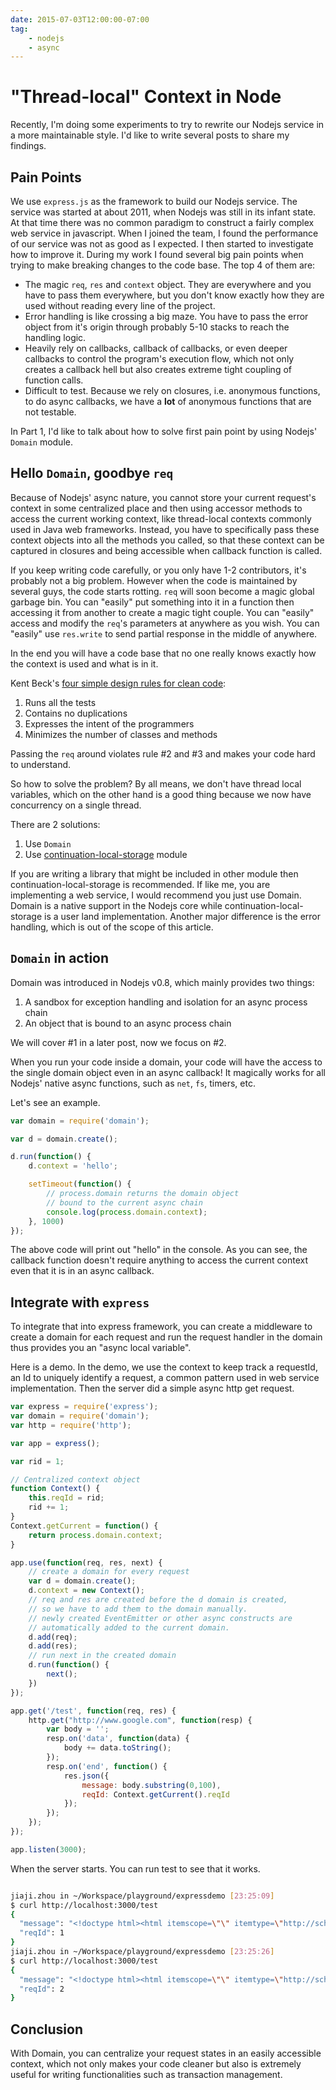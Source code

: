 ```yaml
---
date: 2015-07-03T12:00:00-07:00
tag:
    - nodejs
    - async
---
```


# "Thread-local" Context in Node

Recently, I'm doing some experiments to try to rewrite our Nodejs service in a more maintainable style. I'd like to write several posts to share my findings.

## Pain Points

We use `express.js` as the framework to build our Nodejs service. The service was started at about 2011, when Nodejs was still in its infant state. At that time there was no common paradigm to construct a fairly complex web service in javascript. When I joined the team, I found the performance of our service was not as good as I expected. I then started to investigate how to improve it. During my work I found several big pain points when trying to make breaking changes to the code base. The top 4 of them are:

- The magic `req`, `res` and `context` object. They are everywhere and you have to pass them everywhere, but you don't know exactly how they are used without reading every line of the project.
- Error handling is like crossing a big maze. You have to pass the error object from it's origin through probably 5-10 stacks to reach the handling logic.
- Heavily rely on callbacks, callback of callbacks, or even deeper callbacks to control the program's execution flow, which not only creates a callback hell but also creates extreme tight coupling of function calls.
- Difficult to test. Because we rely on closures, i.e. anonymous functions, to do async callbacks, we have a **lot** of anonymous functions that are not testable.

In Part 1, I'd like to talk about how to solve first pain point by using Nodejs' `Domain` module.

## Hello `Domain`, goodbye `req`

Because of Nodejs' async nature, you cannot store your current request's context in some centralized place and then using accessor methods to access the current working context, like thread-local contexts commonly used in Java web frameworks. Instead, you have to specifically pass these context objects into all the methods you called, so that these context can be captured in closures and being accessible when callback function is called.

If you keep writing code carefully, or you only have 1-2 contributors, it's probably not a big problem. However when the code is maintained by several guys, the code starts rotting. `req` will soon become a magic global garbage bin. You can "easily" put something into it in a function then accessing it from another to create a magic tight couple. You can "easily" access and modify the `req`'s parameters at anywhere as you wish. You can "easily" use `res.write` to send partial response in the middle of anywhere.

In the end you will have a code base that no one really knows exactly how the context is used and what is in it.

Kent Beck's [four simple design rules for clean code](https://theholyjava.wordpress.com/2011/02/14/clean-code-four-simple-design-rules/):

1. Runs all the tests
2. Contains no duplications
3. Expresses the intent of the programmers
4. Minimizes the number of classes and methods

Passing the `req` around violates rule \#2 and \#3 and makes your code hard to understand.

So how to solve the problem? By all means, we don't have thread local variables, which on the other hand is a good thing because we now have concurrency on a single thread.

There are 2 solutions:

1. Use `Domain`
2. Use [continuation-local-storage](https://github.com/othiym23/node-continuation-local-storage) module

If you are writing a library that might be included in other module then continuation-local-storage is recommended. If like me, you are implementing a web service, I would recommend you just use Domain. Domain is a native support in the Nodejs core while continuation-local-storage is a user land implementation. Another major difference is the error handling, which is out of the scope of this article.

## `Domain` in action

Domain was introduced in Nodejs v0.8, which mainly provides two things:

1. A sandbox for exception handling and isolation for an async process chain
2. An object that is bound to an async process chain

We will cover \#1 in a later post, now we focus on \#2.

When you run your code inside a domain, your code will have the access to the single domain object even in an async callback! It magically works for all Nodejs' native async functions, such as `net`, `fs`, timers, etc.

Let's see an example.

``` js
var domain = require('domain');

var d = domain.create();

d.run(function() {
    d.context = 'hello';

    setTimeout(function() {
        // process.domain returns the domain object
        // bound to the current async chain
        console.log(process.domain.context);
    }, 1000)
});
```

The above code will print out "hello" in the console. As you can see, the callback function doesn't require anything to access the current context even that it is in an async callback.

## Integrate with `express`

To integrate that into express framework, you can create a middleware to create a domain for each request and run the request handler in the domain thus provides you an "async local variable".

Here is a demo. In the demo, we use the context to keep track a requestId, an Id to uniquely identify a request, a common pattern used in web service implementation. Then the server did a simple async http get request.

``` js
var express = require('express');
var domain = require('domain');
var http = require('http');

var app = express();

var rid = 1;

// Centralized context object
function Context() {
    this.reqId = rid;
    rid += 1;
}
Context.getCurrent = function() {
    return process.domain.context;
}

app.use(function(req, res, next) {
    // create a domain for every request
    var d = domain.create();
    d.context = new Context();
    // req and res are created before the d domain is created,
    // so we have to add them to the domain manually.
    // newly created EventEmitter or other async constructs are
    // automatically added to the current domain.
    d.add(req);
    d.add(res);
    // run next in the created domain
    d.run(function() {
        next();
    })
});

app.get('/test', function(req, res) {
    http.get("http://www.google.com", function(resp) {
        var body = '';
        resp.on('data', function(data) {
            body += data.toString();
        });
        resp.on('end', function() {
            res.json({
                message: body.substring(0,100),
                reqId: Context.getCurrent().reqId
            });
        });
    });
});

app.listen(3000);
```

When the server starts. You can run test to see that it works.

``` bash

jiaji.zhou in ~/Workspace/playground/expressdemo [23:25:09]
$ curl http://localhost:3000/test
{
  "message": "<!doctype html><html itemscope=\"\" itemtype=\"http://schema.org/WebPage\" lang=\"en\"><head><meta content",
  "reqId": 1
}
jiaji.zhou in ~/Workspace/playground/expressdemo [23:25:26]
$ curl http://localhost:3000/test
{
  "message": "<!doctype html><html itemscope=\"\" itemtype=\"http://schema.org/WebPage\" lang=\"en\"><head><meta content",
  "reqId": 2
}
```

## Conclusion

With Domain, you can centralize your request states in an easily accessible context, which not only makes your code cleaner but also is extremely useful for writing functionalities such as transaction management.
